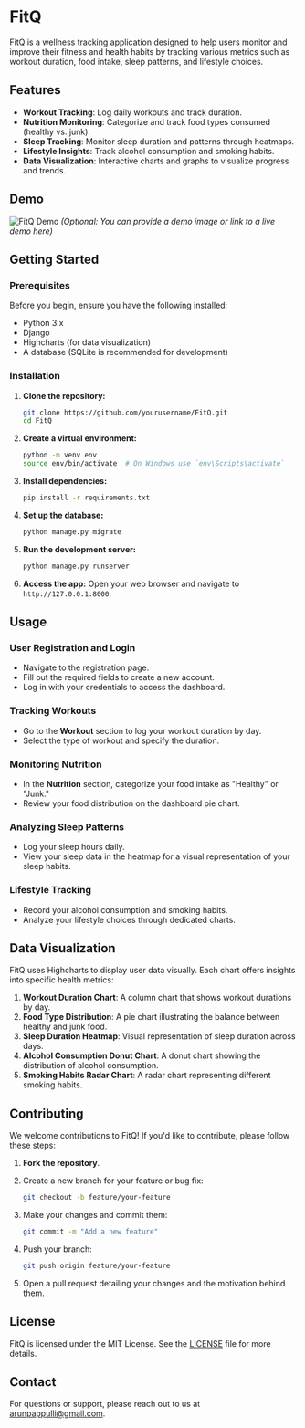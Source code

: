 # FitQ

FitQ is a wellness tracking application designed to help users monitor and improve their fitness and health habits by tracking various metrics such as workout duration, food intake, sleep patterns, and lifestyle choices.

## Features

- **Workout Tracking**: Log daily workouts and track duration.
- **Nutrition Monitoring**: Categorize and track food types consumed (healthy vs. junk).
- **Sleep Tracking**: Monitor sleep duration and patterns through heatmaps.
- **Lifestyle Insights**: Track alcohol consumption and smoking habits.
- **Data Visualization**: Interactive charts and graphs to visualize progress and trends.

## Demo

![FitQ Demo](link-to-your-demo-image.gif) *(Optional: You can provide a demo image or link to a live demo here)*

## Getting Started

### Prerequisites

Before you begin, ensure you have the following installed:

- Python 3.x
- Django
- Highcharts (for data visualization)
- A database (SQLite is recommended for development)

### Installation

1. **Clone the repository:**
    ```bash
    git clone https://github.com/yourusername/FitQ.git
    cd FitQ
    ```

2. **Create a virtual environment:**
    ```bash
    python -m venv env
    source env/bin/activate  # On Windows use `env\Scripts\activate`
    ```

3. **Install dependencies:**
    ```bash
    pip install -r requirements.txt
    ```

4. **Set up the database:**
    ```bash
    python manage.py migrate
    ```

5. **Run the development server:**
    ```bash
    python manage.py runserver
    ```

6. **Access the app:**
    Open your web browser and navigate to `http://127.0.0.1:8000`.

## Usage

### User Registration and Login

- Navigate to the registration page.
- Fill out the required fields to create a new account.
- Log in with your credentials to access the dashboard.

### Tracking Workouts

- Go to the **Workout** section to log your workout duration by day.
- Select the type of workout and specify the duration.

### Monitoring Nutrition

- In the **Nutrition** section, categorize your food intake as "Healthy" or "Junk."
- Review your food distribution on the dashboard pie chart.

### Analyzing Sleep Patterns

- Log your sleep hours daily.
- View your sleep data in the heatmap for a visual representation of your sleep habits.

### Lifestyle Tracking

- Record your alcohol consumption and smoking habits.
- Analyze your lifestyle choices through dedicated charts.

## Data Visualization

FitQ uses Highcharts to display user data visually. Each chart offers insights into specific health metrics:

1. **Workout Duration Chart**: A column chart that shows workout durations by day.
2. **Food Type Distribution**: A pie chart illustrating the balance between healthy and junk food.
3. **Sleep Duration Heatmap**: Visual representation of sleep duration across days.
4. **Alcohol Consumption Donut Chart**: A donut chart showing the distribution of alcohol consumption.
5. **Smoking Habits Radar Chart**: A radar chart representing different smoking habits.

## Contributing

We welcome contributions to FitQ! If you'd like to contribute, please follow these steps:

1. **Fork the repository**.
2. Create a new branch for your feature or bug fix:
    ```bash
    git checkout -b feature/your-feature
    ```

3. Make your changes and commit them:
    ```bash
    git commit -m "Add a new feature"
    ```

4. Push your branch:
    ```bash
    git push origin feature/your-feature
    ```

5. Open a pull request detailing your changes and the motivation behind them.

## License

FitQ is licensed under the MIT License. See the [LICENSE](LICENSE) file for more details.

## Contact

For questions or support, please reach out to us at [arunpappulli@gmail.com](mailto:your-email@example.com).
